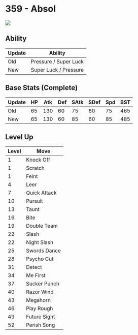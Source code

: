 # 359 - Absol
![][359]

## Ability

Update | Ability
---    | ---
Old    | Pressure / Super Luck
New    | Super Luck / Pressure

## Base Stats (Complete)

Update | HP | Atk | Def | SAtk | SDef | Spd | BST
---    | ---| --- | --- | ---  | ---  | --- | ---
Old    | 65 |  130 |  60 |  75  |  60  |  75  |  465
New    | 65 |  130 |  60 |  85  |  60  |  85  |  485

## Level Up

Level | Move
---   | ---
  1   | Knock Off
  1   | Scratch
  1   | Feint
  4   | Leer
  7   | Quick Attack
 10   | Pursuit
 13   | Taunt
 16   | Bite
 19   | Double Team
 22   | Slash
 22   | Night Slash
 25   | Swords Dance
 28   | Psycho Cut
 31   | Detect
 34   | Me First
 37   | Sucker Punch
 40   | Razor Wind
 43   | Megahorn
 46   | Play Rough
 49   | Future Sight
 52   | Perish Song

[359]: ../img/pokemon/359.png
